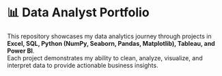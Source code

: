<!--
# Data-Analyst-Portfolio
A portfolio of data analytics projects using Excel, SQL, Python (NumPy, Seaborn, Pandas, Matplotlib), Tableau, Power BI and Machine Learning — showcasing skills in data cleaning, visualization, and business insights.
-->

# 📊 Data Analyst Portfolio
This repository showcases my data analytics journey through projects in **Excel, SQL, Python (NumPy, Seaborn, Pandas, Matplotlib), Tableau, and Power BI**.  
Each project demonstrates my ability to clean, analyze, visualize, and interpret data to provide actionable business insights.
